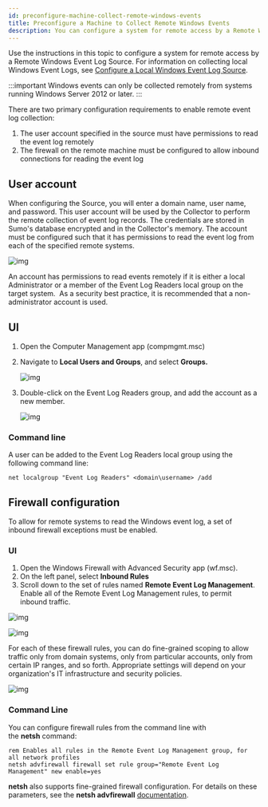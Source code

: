 ```yaml
---
id: preconfigure-machine-collect-remote-windows-events
title: Preconfigure a Machine to Collect Remote Windows Events
description: You can configure a system for remote access by a Remote Windows Event Log Source.
---
```




Use the instructions in this topic to configure a system for remote access by a Remote Windows Event Log Source. For information on collecting local Windows Event Logs, see [Configure a Local Windows Event Log Source](local-windows-event-log-source.md).

:::important
Windows events can only be collected remotely from systems running Windows Server 2012 or later.
:::

There are two primary configuration requirements to enable remote event log collection:

1. The user account specified in the source must have permissions to read the event log remotely
1. The firewall on the remote machine must be configured to allow inbound connections for reading the event log

## User account

When configuring the Source, you will enter a domain name, user name, and password. This user account will be used by the Collector to perform the remote collection of event log records. The credentials are stored in Sumo's database encrypted and in the Collector's memory. The account must be configured such that it has permissions to read the event log from each of the specified remote systems.

![img](/img/send-data/remotewin-sourceuser.png)

An account has permissions to read events remotely if it is either a local Administrator or a member of the Event Log Readers local group on the target system.  As a security best practice, it is recommended that a non-administrator account is used.

## UI

1. Open the Computer Management app (compmgmt.msc)
1. Navigate to **Local Users and Groups**, and select **Groups.**

    ![img](/img/send-data/remotewin-localgroups.png)

1. Double-click on the Event Log Readers group, and add the account as a new member.

    ![img](/img/send-data/remotewin-logreaders.png)

### Command line

A user can be added to the Event Log Readers local group using the following command line:

```
net localgroup "Event Log Readers" <domain\username> /add
```

## Firewall configuration 

To allow for remote systems to read the Windows event log, a set of inbound firewall exceptions must be enabled.

### UI

1. Open the Windows Firewall with Advanced Security app (wf.msc).
1. On the left panel, select **Inbound Rules**
1. Scroll down to the set of rules named **Remote Event Log Management**. Enable all of the Remote Event Log Management rules, to permit inbound traffic.

![img](/img/send-data/remotewin-firewall.png)

![img](/img/send-data/remotewin-firewallrule.png)

For each of these firewall rules, you can do fine-grained scoping to allow traffic only from domain systems, only from particular accounts, only from certain IP ranges, and so forth. Appropriate settings will depend on your organization's IT infrastructure and security policies.

![img](/img/send-data/remotewin-firewalladvanced.png)

### Command Line

You can configure firewall rules from the command line with the **netsh** command:

```
rem Enables all rules in the Remote Event Log Management group, for all network profiles
netsh advfirewall firewall set rule group="Remote Event Log Management" new enable=yes
```

**netsh** also supports fine-grained firewall configuration. For details on these parameters, see the **netsh advfirewall** [documentation](https://technet.microsoft.com/en-us/library/dd734783(v=ws.10).aspx#BKMK_3_set).
